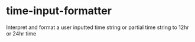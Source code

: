# time-input-formatter
Interpret and format a user inputted time string or partial time string to 12hr or 24hr time
